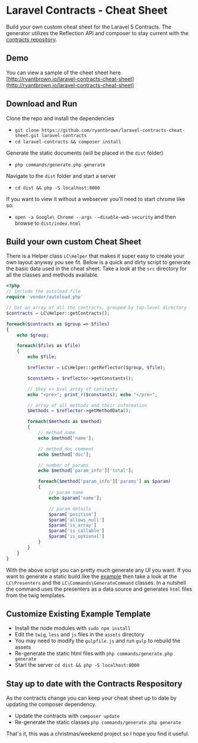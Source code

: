 
Laravel Contracts - Cheat Sheet
========

Build your own custom cheat sheet for the Laravel 5 Contracts. The generator utilizes the Reflection API and composer to stay current with the [contracts repository](https://github.com/illuminate/contracts).

Demo
------

You can view a sample of the cheet sheet here [http://ryantbrown.io/laravel-contracts-cheat-sheet](http://ryantbrown.io/laravel-contracts-cheat-sheet)

Download and Run
------

Clone the repo and install the dependencies
* ```git clone https://github.com/ryantbrown/laravel-contracts-cheat-sheet.git laravel-contracts```
* ```cd laravel-contracts && composer install```

Generate the static documents (will be placed in the ```dist``` folder)
* ```php commands/generate.php generate```

Navigate to the ```dist``` folder and start a server
* ```cd dist && php -S localhost:8000```

If you want to view it without a webserver you'll need to start chrome like so:
* ```open -a Google\ Chrome --args -–disable-web-security``` and then browse to ```dist/index.html```


Build your own custom Cheat Sheet
------

There is a Helper class ```LC\Helper``` that makes it super easy to create your own layout anyway you see fit. Below is a quick and dirty script to generate the basic data used in the cheat sheet.  Take a look at the ```src``` directory for all the classes and methods available.

```php
<?php
// include the autoload file
require 'vendor/autoload.php'

// Get an array of all the contracts, grouped by top-level directory
$contracts = LC\Helper::getContracts();

foreach($contracts as $group => $files)
{
    echo $group;

    foreach($files as $file)
    {
        echo $file;

        $reflector = LC\Helper::getReflector($group, $file);

        $constants = $reflector->getConstants();

        // $key => $val array of constants
        echo "<pre>"; print_r($constants); echo "</pre>";

        // array of all methods and their information
        $methods = $reflector->getMethodData();

        foreach($methods as $method)
        {
            // method name
            echo $method['name'];

            // method doc comment
            echo $method['doc'];

            // number of params
            echo $method['param_info']['total'];

            foreach($method['param_info']['params'] as $param)
            {
                // param name
                echo $param['name'];

                // param details
                $param['position']
                $param['allows_null']
                $param['is_array']
                $param['is_callable']
                $param['is_optional']
            }
        }
    }
}
```

With the above script you can pretty much generate any UI you want. If you want to generate a static build like the [example](http://ryantbrown.io/laravel-contracts-cheat-sheet) then take a look at the ```LC\Presenters``` and the ```LC\Commands\GenerateCommand``` classes.  In a nutshell the command uses the presenters as a data source and generates ```html``` files from the twig templates.

Customize Existing Example Template
------

* Install the node modules with ```sudo npm install```
* Edit the ```twig```, ```less``` and ```js``` files in the ```assets``` directory
* You may need to modify the ```gulpfile.js``` and run ```gulp``` to rebuild the assets
* Re-generate the static html files with ```php commands/generate.php generate```
* Start the server ```cd dist && php -S localhost:8000```

Stay up to date with the Contracts Respository
------

As the contracts change you can keep your cheat sheet up to date by updating the composer dependency.

* Update the contracts with ```composer update```
* Re-generate the static classes ```php commands/generate.php generate```


That's it, this was a christmas/weekend project so I hope you find it useful.